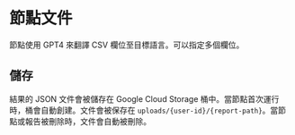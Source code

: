 # 節點文件

節點使用 GPT4 來翻譯 CSV 欄位至目標語言。可以指定多個欄位。

## 儲存

結果的 JSON 文件會被儲存在 Google Cloud Storage 桶中。當節點首次運行時，桶會自動創建。文件會被保存在 `uploads/{user-id}/{report-path}`。當節點或報告被刪除時，文件會自動被刪除。
